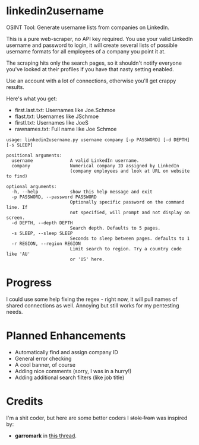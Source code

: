 # linkedin2username
OSINT Tool: Generate username lists from companies on LinkedIn.

This is a pure web-scraper, no API key required. You use your valid LinkedIn username and password to login, it will create several lists of possible username formats for all employees of a company you point it at.

The scraping hits only the search pages, so it shouldn't notify everyone you've looked at their profiles if you have that nasty setting enabled.

Use an account with a lot of connections, otherwise you'll get crappy results.

Here's what you get:
- first.last.txt: Usernames like Joe.Schmoe
- flast.txt:      Usernames like JSchmoe
- firstl.txt:     Usernames like JoeS
- rawnames.txt:   Full name like Joe Schmoe

```
usage: linkedin2username.py username company [-p PASSWORD] [-d DEPTH] [-s SLEEP]

positional arguments:
  username              A valid LinkedIn username.
  company               Numerical company ID assigned by LinkedIn 
                        (company employees and look at URL on website to find)

optional arguments:
  -h, --help            show this help message and exit
  -p PASSWORD, --password PASSWORD
                        Optionally specific password on the command line. If
                        not specified, will prompt and not display on screen.
  -d DEPTH, --depth DEPTH
                        Search depth. Defaults to 5 pages.
  -s SLEEP, --sleep SLEEP
                        Seconds to sleep between pages. defaults to 1
  -r REGION, --region REGION
                        Limit search to region. Try a country code like 'AU'
                        or 'US' here.
```

# Progress
I could use some help fixing the regex - right now, it will pull names of shared connections as well. Annoying but still works for my pentesting needs.


# Planned Enhancements
- Automatically find and assign company ID
- General error checking
- A cool banner, of course
- Adding nice comments (sorry, I was in a hurry!)
- Adding additional search filters (like job title)

# Credits
I'm a shit coder, but here are some better coders I ~~stole from~~ was inspired by:
- **garromark** in [this thread](https://stackoverflow.com/questions/18907503/logging-in-to-linkedin-with-python-requests-sessions).
